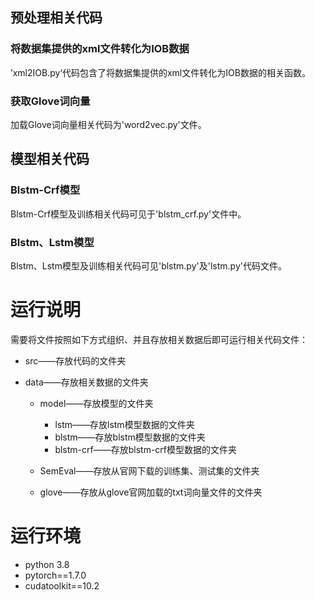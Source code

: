 
## 预处理相关代码

### 将数据集提供的xml文件转化为IOB数据

’xml2IOB.py‘代码包含了将数据集提供的xml文件转化为IOB数据的相关函数。

### 获取Glove词向量

加载Glove词向量相关代码为'word2vec.py'文件。

## 模型相关代码

### Blstm-Crf模型

Blstm-Crf模型及训练相关代码可见于'blstm_crf.py'文件中。

### Blstm、Lstm模型

Blstm、Lstm模型及训练相关代码可见'blstm.py'及'lstm.py'代码文件。

# 运行说明

需要将文件按照如下方式组织、并且存放相关数据后即可运行相关代码文件：

- src——存放代码的文件夹

- data——存放相关数据的文件夹

  - model——存放模型的文件夹
    - lstm——存放lstm模型数据的文件夹
    - blstm——存放blstm模型数据的文件夹
    - blstm-crf——存放blstm-crf模型数据的文件夹

  - SemEval——存放从官网下载的训练集、测试集的文件夹

  - glove——存放从glove官网加载的txt词向量文件的文件夹

# 运行环境

- python 3.8
- pytorch==1.7.0
- cudatoolkit==10.2